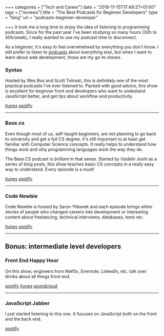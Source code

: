 +++
categories = ["Tech and Career"]
date = "2018-11-15T17:49:27+01:00"
tags = ["reviews"]
title = "The Best Podcasts for Beginner Developers"
type = "blog"
url = "podcasts-beginner-developer"

+++
It took me a long time to enjoy the idea of listening to programming podcasts. Since for the past year I've been studying so many hours (30h to 40h/week), I really wanted to use my podcast time to disconnect.

As a beginner, it's easy to feel overwhelmed by everything you don't know. I still prefer to listen to [podcasts](/best-podcasts/) about everything else, but when I want to learn about web development, those are my go-to shows.

### Syntax

Hosted by Wes Bos and Scott Tolinski, this is definitely one of the most practical podcasts I've ever listened to. Packed with good advice, this show is excellent for beginner front end developers who want to undestand JavaScript better, and get tips about workflow and productivity.

[itunes](https://itunes.apple.com/ca/podcast/syntax-tasty-web-development-treats/id1253186678?mt=2) [spotify](https://open.spotify.com/show/4kYCRYJ3yK5DQbP5tbfZby?si=bOe7-kl6RnOHapMsVnFWgw)

***

### Base.cs

Even though most of us, self-taught beginners, are not planning to go back to university and get a full CS degree, it's still important to at least get familiar with Computer Science concepts. It really helps to understand how things work and why programming languages work the way they do.

The Base.CS podcast is _brilliant_ in that sense. Started by Vaidehi Joshi as a series of blog posts, this show teaches basic CS concepts in a really easy way to understand. Every episode is a must!

[itunes](https://itunes.apple.com/us/podcast/base-cs-podcast/id1304168963?mt=2) [spotify](https://open.spotify.com/show/3UFoDk6tc54NTh2NixPuOa)

***

### Code Newbie

Code Newbie is hosted by Saron Yitbarek and each episode brings either stories of people who changed careers into development or interesting content about freelancing, technical interviews, databases, tests etc.

[itunes](https://itunes.apple.com/us/podcast/codenewbie/id919219256?mt=2) [spotify](https://open.spotify.com/show/3rwr9GdoHxMWF8yZhsBzHn)

***

## Bonus: intermediate level developers

### Front End Happy Hour

On this show, engineers from Netflix, Evernote, LinkedIn, etc. talk over drinks about all things front end.

[spotify](https://open.spotify.com/show/0Giuw6eNbTzP9CDZODDrA2) [itunes](https://itunes.apple.com/us/podcast/front-end-happy-hour/id1089047924?mt=2) [soundcloud](https://soundcloud.com/front-end-happy-hour)

***

### JavaScript Jabber

I just started listening to this one. It focuses on JavaScript both on the front and the back end.

[spotify](https://itunes.apple.com/us/podcast/javascript-jabber/id1237401284?mt=2)